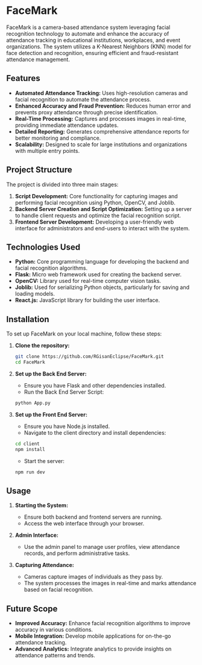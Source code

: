 # FaceMark

FaceMark is a camera-based attendance system leveraging facial recognition technology to automate and enhance the accuracy of attendance tracking in educational institutions, workplaces, and event organizations. The system utilizes a K-Nearest Neighbors (KNN) model for face detection and recognition, ensuring efficient and fraud-resistant attendance management.

## Features
- **Automated Attendance Tracking:** Uses high-resolution cameras and facial recognition to automate the attendance process.
- **Enhanced Accuracy and Fraud Prevention:** Reduces human error and prevents proxy attendance through precise identification.
- **Real-Time Processing:** Captures and processes images in real-time, providing immediate attendance updates.
- **Detailed Reporting:** Generates comprehensive attendance reports for better monitoring and compliance.
- **Scalability:** Designed to scale for large institutions and organizations with multiple entry points.

## Project Structure
The project is divided into three main stages:
1. **Script Development:** Core functionality for capturing images and performing facial recognition using Python, OpenCV, and Joblib.
2. **Backend Server Creation and Script Optimization:** Setting up a server to handle client requests and optimize the facial recognition script.
3. **Frontend Server Development:** Developing a user-friendly web interface for administrators and end-users to interact with the system.

## Technologies Used
- **Python:** Core programming language for developing the backend and facial recognition algorithms.
- **Flask:** Micro web framework used for creating the backend server.
- **OpenCV:** Library used for real-time computer vision tasks.
- **Joblib:** Used for serializing Python objects, particularly for saving and loading models.
- **React.js:** JavaScript library for building the user interface.

## Installation
To set up FaceMark on your local machine, follow these steps:

 1. **Clone the repository:**
    
	 ```bash
    git clone https://github.com/RGisanEclipse/FaceMark.git
    cd FaceMark
    ```
 2. **Set up the Back End Server:**
    
	 - Ensure you have Flask and other dependencies installed.
	 - Run the Back End Server Script:

	 ```bash
    python App.py
    ```
 3. **Set up the Front End Server:**
    
	 - Ensure you have Node.js installed.
	 - Navigate to the client directory and install dependencies:

	 ```bash
    cd client
    npm install
    ```
  
    - Start the server:
      
     ```bash
    npm run dev
    ```
 ## Usage
1. **Starting the System:**
   - Ensure both backend and frontend servers are running.
   - Access the web interface through your browser.

2. **Admin Interface:**
   - Use the admin panel to manage user profiles, view attendance records, and perform administrative tasks.

3. **Capturing Attendance:**
   - Cameras capture images of individuals as they pass by.
   - The system processes the images in real-time and marks attendance based on facial recognition.

## Future Scope
- **Improved Accuracy:** Enhance facial recognition algorithms to improve accuracy in various conditions.
- **Mobile Integration:** Develop mobile applications for on-the-go attendance tracking.
- **Advanced Analytics:** Integrate analytics to provide insights on attendance patterns and trends.

